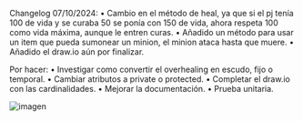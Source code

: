 Changelog 07/10/2024:
•	Cambio en el método de heal, ya que si el pj tenía 100 de vida y se curaba 50 se ponía con 150 de vida, ahora respeta 100 como vida máxima, aunque le entren curas.
•	Añadido un método para usar un item que pueda sumonear un minion, el minion ataca hasta que muere.
•	Añadido el draw.io aún por finalizar.

Por hacer:
•	Investigar como convertir el overhealing en escudo, fijo o temporal.
•	Cambiar atributos a private o protected.
•	Completar el draw.io con las cardinalidades.
•	Mejorar la documentación.
•	Prueba unitaria.

![imagen](https://github.com/user-attachments/assets/9e3516ef-ef8b-4d4f-84c1-05ea3a0c5d82)
